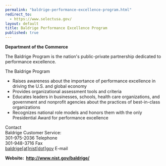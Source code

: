 ```yaml
---
permalink: "baldrige-performance-excellence-program.html"
redirect_to:
  - https://www.selectusa.gov/
layout: default
title: Baldrige Performance Excellence Program
published: true
---
```


<P><STRONG>Department of the Commerce</strong></p>
<P>The Baldrige Program is the nation's public-private partnership dedicated to performance excellence.</p>
<P>The Baldrige Program </p>
<UL>
<LI>Raises awareness about the importance of performance excellence in driving the U.S. and global economy </li>
<LI>Provides organizational assessment tools and criteria </li>
<LI>Educates leaders in businesses, schools, health care organizations, and government and nonprofit agencies about the practices of best-in-class organizations </li>
<LI>Recognizes national role models and honors them with the only Presidential Award for performance excellence</li></ul>
<P>Contact<BR />Baldrige Customer Service:<BR />301-975-2036 Telephone<BR />301-948-3716 Fax<BR /><A href=/contact/baldrige/nist/gov>baldrige[at]nist[dot]gov</a> E-mail<STRONG>&nbsp;</strong></p>
<P><STRONG>Website:&nbsp; <A href="http://www.nist.gov/baldrige/">http://www.nist.gov/baldrige/</a></strong></p>